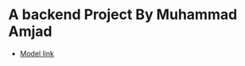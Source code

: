 # A backend Project By Muhammad Amjad

- [Model link](https://app.eraser.io/workspace/YtPqZ1VogxGy1jzIDkzj)